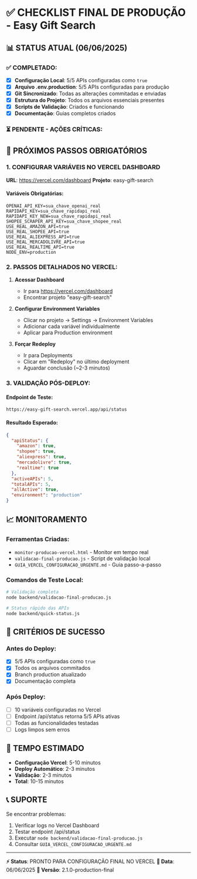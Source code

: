 # ✅ CHECKLIST FINAL DE PRODUÇÃO - Easy Gift Search

## 📊 STATUS ATUAL (06/06/2025)

### ✅ COMPLETADO:
- [x] **Configuração Local**: 5/5 APIs configuradas como `true`
- [x] **Arquivo .env.production**: 5/5 APIs configuradas para produção
- [x] **Git Sincronizado**: Todas as alterações commitadas e enviadas
- [x] **Estrutura do Projeto**: Todos os arquivos essenciais presentes
- [x] **Scripts de Validação**: Criados e funcionando
- [x] **Documentação**: Guias completos criados

### ⏳ PENDENTE - AÇÕES CRÍTICAS:

## 🚨 PRÓXIMOS PASSOS OBRIGATÓRIOS

### 1. CONFIGURAR VARIÁVEIS NO VERCEL DASHBOARD

**URL**: https://vercel.com/dashboard
**Projeto**: easy-gift-search

#### Variáveis Obrigatórias:
```
OPENAI_API_KEY=sua_chave_openai_real
RAPIDAPI_KEY=sua_chave_rapidapi_real
RAPIDAPI_KEY_NEW=sua_chave_rapidapi_real
SHOPEE_SCRAPER_API_KEY=sua_chave_shopee_real
USE_REAL_AMAZON_API=true
USE_REAL_SHOPEE_API=true
USE_REAL_ALIEXPRESS_API=true
USE_REAL_MERCADOLIVRE_API=true
USE_REAL_REALTIME_API=true
NODE_ENV=production
```

### 2. PASSOS DETALHADOS NO VERCEL:

1. **Acessar Dashboard**
   - Ir para https://vercel.com/dashboard
   - Encontrar projeto "easy-gift-search"

2. **Configurar Environment Variables**
   - Clicar no projeto → Settings → Environment Variables
   - Adicionar cada variável individualmente
   - Aplicar para Production environment

3. **Forçar Redeploy**
   - Ir para Deployments
   - Clicar em "Redeploy" no último deployment
   - Aguardar conclusão (~2-3 minutos)

### 3. VALIDAÇÃO PÓS-DEPLOY:

#### Endpoint de Teste:
```
https://easy-gift-search.vercel.app/api/status
```

#### Resultado Esperado:
```json
{
  "apiStatus": {
    "amazon": true,
    "shopee": true, 
    "aliexpress": true,
    "mercadolivre": true,
    "realtime": true
  },
  "activeAPIs": 5,
  "totalAPIs": 5,
  "allActive": true,
  "environment": "production"
}
```

## 📈 MONITORAMENTO

### Ferramentas Criadas:
- `monitor-producao-vercel.html` - Monitor em tempo real
- `validacao-final-producao.js` - Script de validação local
- `GUIA_VERCEL_CONFIGURACAO_URGENTE.md` - Guia passo-a-passo

### Comandos de Teste Local:
```bash
# Validação completa
node backend/validacao-final-producao.js

# Status rápido das APIs
node backend/quick-status.js
```

## 🎯 CRITÉRIOS DE SUCESSO

### Antes do Deploy:
- [x] 5/5 APIs configuradas como `true`
- [x] Todos os arquivos commitados
- [x] Branch production atualizado
- [x] Documentação completa

### Após Deploy:
- [ ] 10 variáveis configuradas no Vercel
- [ ] Endpoint /api/status retorna 5/5 APIs ativas
- [ ] Todas as funcionalidades testadas
- [ ] Logs limpos sem erros

## 🚀 TEMPO ESTIMADO

- **Configuração Vercel**: 5-10 minutos
- **Deploy Automático**: 2-3 minutos
- **Validação**: 2-3 minutos
- **Total**: 10-15 minutos

## 📞 SUPORTE

Se encontrar problemas:
1. Verificar logs no Vercel Dashboard
2. Testar endpoint /api/status
3. Executar `node backend/validacao-final-producao.js`
4. Consultar `GUIA_VERCEL_CONFIGURACAO_URGENTE.md`

---

**⚡ Status**: PRONTO PARA CONFIGURAÇÃO FINAL NO VERCEL
**📅 Data**: 06/06/2025
**🔧 Versão**: 2.1.0-production-final
